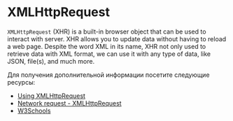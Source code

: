 # XMLHttpRequest

`XMLHttpRequest` (XHR) is a built-in browser object that can be used to interact with server. XHR allows you to update data without having to reload a web page. Despite the word XML in its name, XHR not only used to retrieve data with XML format, we can use it with any type of data, like JSON, file(s), and much more.

Для получения дополнительной информации посетите следующие ресурсы:

- [Using XMLHttpRequest](https://developer.mozilla.org/en-US/docs/Web/API/XMLHttpRequest/Using_XMLHttpRequest)
- [Network request - XMLHttpRequest](https://javascript.info/xmlhttprequest)
- [W3Schools](https://www.w3schools.com/xml/xml_http.asp)
